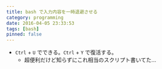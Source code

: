 ```yaml
---
title: bash で入力内容を一時退避させる
category: programming
date: 2016-04-05 23:33:53
tags: [bash]
pinned: false
---
```


- `Ctrl` + `U` でできる。`Ctrl` + `Y` で復活する。
  - 超便利だけど知らずにこれ相当のスクリプト書いてた...
